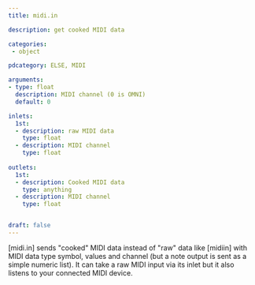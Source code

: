 ```yaml
---
title: midi.in

description: get cooked MIDI data

categories:
 - object

pdcategory: ELSE, MIDI

arguments:
- type: float
  description: MIDI channel (0 is OMNI)
  default: 0

inlets:
  1st:
  - description: raw MIDI data
    type: float
  - description: MIDI channel
    type: float
    
outlets:
  1st:
  - description: Cooked MIDI data
    type: anything
  - description: MIDI channel
    type: float


draft: false
---
```


[midi.in] sends "cooked" MIDI data instead of "raw" data like [midiin] with MIDI data type symbol, values and channel (but a note output is sent as a simple numeric list). It can take a raw MIDI input via its inlet but it also listens to your connected MIDI device.